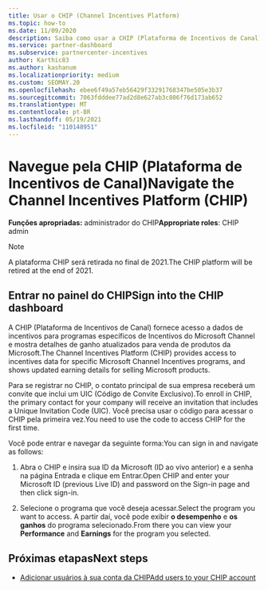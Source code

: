 ```yaml
---
title: Usar o CHIP (Channel Incentives Platform)
ms.topic: how-to
ms.date: 11/09/2020
description: Saiba como usar a CHIP (Plataforma de Incentivos de Canal) para seu trabalho de incentivos. Observe que essa plataforma será retirada no final de 2021.
ms.service: partner-dashboard
ms.subservice: partnercenter-incentives
author: Karthic83
ms.author: kashanum
ms.localizationpriority: medium
ms.custom: SEOMAY.20
ms.openlocfilehash: ebee6f49a57eb56429f33291768347be505e3b37
ms.sourcegitcommit: 7063fdddee77ad2d8e627ab3c806f76d173ab652
ms.translationtype: MT
ms.contentlocale: pt-BR
ms.lasthandoff: 05/19/2021
ms.locfileid: "110148951"
---
```

# <a name="navigate-the-channel-incentives-platform-chip"></a><span data-ttu-id="d42e5-104">Navegue pela CHIP (Plataforma de Incentivos de Canal)</span><span class="sxs-lookup"><span data-stu-id="d42e5-104">Navigate the Channel Incentives Platform (CHIP)</span></span>

<span data-ttu-id="d42e5-105">**Funções apropriadas:** administrador do CHIP</span><span class="sxs-lookup"><span data-stu-id="d42e5-105">**Appropriate roles**: CHIP admin</span></span>

>[!NOTE]
><span data-ttu-id="d42e5-106">A plataforma CHIP será retirada no final de 2021.</span><span class="sxs-lookup"><span data-stu-id="d42e5-106">The CHIP platform will be retired at the end of 2021.</span></span>

## <a name="sign-into-the-chip-dashboard"></a><span data-ttu-id="d42e5-107">Entrar no painel do CHIP</span><span class="sxs-lookup"><span data-stu-id="d42e5-107">Sign into the CHIP dashboard</span></span>

<span data-ttu-id="d42e5-108">A CHIP (Plataforma de Incentivos de Canal) fornece acesso a dados de incentivos para programas específicos de Incentivos do Microsoft Channel e mostra detalhes de ganho atualizados para venda de produtos da Microsoft.</span><span class="sxs-lookup"><span data-stu-id="d42e5-108">The Channel Incentives Platform (CHIP) provides access to incentives data for specific Microsoft Channel Incentives programs, and shows updated earning details for selling Microsoft products.</span></span>

<span data-ttu-id="d42e5-109">Para se registrar no CHIP, o contato principal de sua empresa receberá um convite que inclui um UIC (Código de Convite Exclusivo).</span><span class="sxs-lookup"><span data-stu-id="d42e5-109">To enroll in CHIP, the primary contact for your company will receive an invitation that includes a Unique Invitation Code (UIC).</span></span> <span data-ttu-id="d42e5-110">Você precisa usar o código para acessar o CHIP pela primeira vez.</span><span class="sxs-lookup"><span data-stu-id="d42e5-110">You need to use the code to access CHIP for the first time.</span></span>


<span data-ttu-id="d42e5-111">Você pode entrar e navegar da seguinte forma:</span><span class="sxs-lookup"><span data-stu-id="d42e5-111">You can sign in and navigate as follows:</span></span>

1. <span data-ttu-id="d42e5-112">Abra o CHIP e insira sua ID da Microsoft (ID ao vivo anterior) e a senha na página Entrada e clique em Entrar.</span><span class="sxs-lookup"><span data-stu-id="d42e5-112">Open CHIP and enter your Microsoft ID (previous Live ID) and password on the Sign-in page and then click sign-in.</span></span>
 
1. <span data-ttu-id="d42e5-113">Selecione o programa que você deseja acessar.</span><span class="sxs-lookup"><span data-stu-id="d42e5-113">Select the program you want to access.</span></span>
<span data-ttu-id="d42e5-114">A partir daí, você pode exibir **o desempenho** e **os ganhos** do programa selecionado.</span><span class="sxs-lookup"><span data-stu-id="d42e5-114">From there you can view your **Performance** and **Earnings** for the program you selected.</span></span> 

## <a name="next-steps"></a><span data-ttu-id="d42e5-115">Próximas etapas</span><span class="sxs-lookup"><span data-stu-id="d42e5-115">Next steps</span></span>

- [<span data-ttu-id="d42e5-116">Adicionar usuários à sua conta da CHIP</span><span class="sxs-lookup"><span data-stu-id="d42e5-116">Add users to your CHIP account</span></span>](chip-users.md)